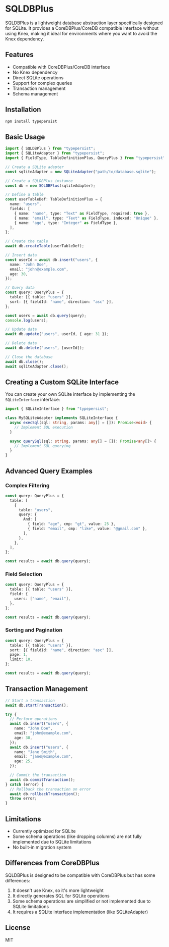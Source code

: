 # SQLDBPlus

SQLDBPlus is a lightweight database abstraction layer specifically designed for SQLite. It provides a CoreDBPlus/CoreDB compatible interface without using Knex, making it ideal for environments where you want to avoid the Knex dependency.

## Features

- Compatible with CoreDBPlus/CoreDB interface
- No Knex dependency
- Direct SQLite operations
- Support for complex queries
- Transaction management
- Schema management

## Installation

```bash
npm install typepersist
```

## Basic Usage

```typescript
import { SQLDBPlus } from "typepersist";
import { SQLiteAdapter } from "typepersist";
import { FieldType, TableDefinitionPlus, QueryPlus } from "typepersist";

// Create a SQLite adapter
const sqliteAdapter = new SQLiteAdapter("path/to/database.sqlite");

// Create a SQLDBPlus instance
const db = new SQLDBPlus(sqliteAdapter);

// Define a table
const userTableDef: TableDefinitionPlus = {
  name: "users",
  fields: [
    { name: "name", type: "Text" as FieldType, required: true },
    { name: "email", type: "Text" as FieldType, indexed: "Unique" },
    { name: "age", type: "Integer" as FieldType },
  ],
};

// Create the table
await db.createTable(userTableDef);

// Insert data
const userId = await db.insert("users", {
  name: "John Doe",
  email: "john@example.com",
  age: 30,
});

// Query data
const query: QueryPlus = {
  table: [{ table: "users" }],
  sort: [{ fieldId: "name", direction: "asc" }],
};

const users = await db.query(query);
console.log(users);

// Update data
await db.update("users", userId, { age: 31 });

// Delete data
await db.delete("users", [userId]);

// Close the database
await db.close();
await sqliteAdapter.close();
```

## Creating a Custom SQLite Interface

You can create your own SQLite interface by implementing the `SQLiteInterface` interface:

```typescript
import { SQLiteInterface } from "typepersist";

class MySQLiteAdapter implements SQLiteInterface {
  async execSql(sql: string, params: any[] = []): Promise<void> {
    // Implement SQL execution
  }

  async querySql(sql: string, params: any[] = []): Promise<any[]> {
    // Implement SQL querying
  }
}
```

## Advanced Query Examples

### Complex Filtering

```typescript
const query: QueryPlus = {
  table: [
    {
      table: "users",
      query: {
        And: [
          { field: "age", cmp: "gt", value: 25 },
          { field: "email", cmp: "like", value: "@gmail.com" },
        ],
      },
    },
  ],
};

const results = await db.query(query);
```

### Field Selection

```typescript
const query: QueryPlus = {
  table: [{ table: "users" }],
  field: {
    users: ["name", "email"],
  },
};

const results = await db.query(query);
```

### Sorting and Pagination

```typescript
const query: QueryPlus = {
  table: [{ table: "users" }],
  sort: [{ fieldId: "name", direction: "asc" }],
  page: 1,
  limit: 10,
};

const results = await db.query(query);
```

## Transaction Management

```typescript
// Start a transaction
await db.startTransaction();

try {
  // Perform operations
  await db.insert("users", {
    name: "John Doe",
    email: "john@example.com",
    age: 30,
  });
  await db.insert("users", {
    name: "Jane Smith",
    email: "jane@example.com",
    age: 25,
  });

  // Commit the transaction
  await db.commitTransaction();
} catch (error) {
  // Rollback the transaction on error
  await db.rollbackTransaction();
  throw error;
}
```

## Limitations

- Currently optimized for SQLite
- Some schema operations (like dropping columns) are not fully implemented due to SQLite limitations
- No built-in migration system

## Differences from CoreDBPlus

SQLDBPlus is designed to be compatible with CoreDBPlus but has some differences:

1. It doesn't use Knex, so it's more lightweight
2. It directly generates SQL for SQLite operations
3. Some schema operations are simplified or not implemented due to SQLite limitations
4. It requires a SQLite interface implementation (like SQLiteAdapter)

## License

MIT
